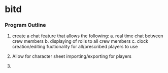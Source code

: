 # bitd

### Program Outline

1. create a chat feature that allows the following:
   a. real time chat between crew members
   b. displaying of rolls to all crew members
   c. clock creation/editing fuctionality for all/prescribed players to use

2. Allow for character sheet importing/exporting for players

3. 

